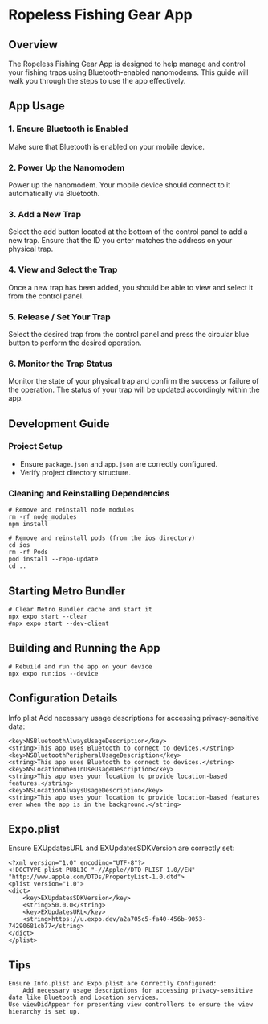 # Ropeless Fishing Gear App

## Overview
The Ropeless Fishing Gear App is designed to help manage and control your fishing traps using Bluetooth-enabled nanomodems. This guide will walk you through the steps to use the app effectively.

## App Usage 

### 1. Ensure Bluetooth is Enabled
Make sure that Bluetooth is enabled on your mobile device.

### 2. Power Up the Nanomodem
Power up the nanomodem. Your mobile device should connect to it automatically via Bluetooth.

### 3. Add a New Trap
Select the add button located at the bottom of the control panel to add a new trap. Ensure that the ID you enter matches the address on your physical trap.

### 4. View and Select the Trap
Once a new trap has been added, you should be able to view and select it from the control panel.

### 5. Release / Set Your Trap
Select the desired trap from the control panel and press the circular blue button to perform the desired operation.

### 6. Monitor the Trap Status
Monitor the state of your physical trap and confirm the success or failure of the operation. The status of your trap will be updated accordingly within the app.

## Development Guide

### Project Setup
- Ensure `package.json` and `app.json` are correctly configured.
- Verify project directory structure.

### Cleaning and Reinstalling Dependencies
```
# Remove and reinstall node modules
rm -rf node_modules
npm install

# Remove and reinstall pods (from the ios directory)
cd ios
rm -rf Pods
pod install --repo-update
cd ..
```
## Starting Metro Bundler
```
# Clear Metro Bundler cache and start it
npx expo start --clear
#npx expo start --dev-client
```
## Building and Running the App
```
# Rebuild and run the app on your device
npx expo run:ios --device
```
## Configuration Details
Info.plist
Add necessary usage descriptions for accessing privacy-sensitive data:
```
<key>NSBluetoothAlwaysUsageDescription</key>
<string>This app uses Bluetooth to connect to devices.</string>
<key>NSBluetoothPeripheralUsageDescription</key>
<string>This app uses Bluetooth to connect to devices.</string>
<key>NSLocationWhenInUseUsageDescription</key>
<string>This app uses your location to provide location-based features.</string>
<key>NSLocationAlwaysUsageDescription</key>
<string>This app uses your location to provide location-based features even when the app is in the background.</string>
```
## Expo.plist

Ensure EXUpdatesURL and EXUpdatesSDKVersion are correctly set:
```
<?xml version="1.0" encoding="UTF-8"?>
<!DOCTYPE plist PUBLIC "-//Apple//DTD PLIST 1.0//EN" "http://www.apple.com/DTDs/PropertyList-1.0.dtd">
<plist version="1.0">
<dict>
    <key>EXUpdatesSDKVersion</key>
    <string>50.0.0</string>
    <key>EXUpdatesURL</key>
    <string>https://u.expo.dev/a2a705c5-fa40-456b-9053-74290681cb77</string>
</dict>
</plist>
```
## Tips

    Ensure Info.plist and Expo.plist are Correctly Configured:
        Add necessary usage descriptions for accessing privacy-sensitive data like Bluetooth and Location services.
    Use viewDidAppear for presenting view controllers to ensure the view hierarchy is set up.
